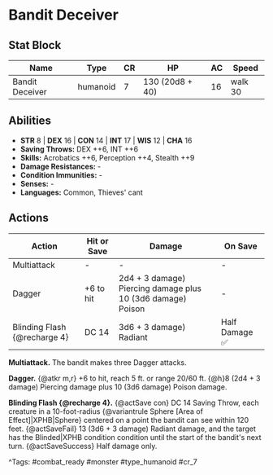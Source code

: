 # Bandit Deceiver

## Stat Block

| Name | Type | CR | HP | AC | Speed |
|------|------|----|----|----|-------|
| Bandit Deceiver | humanoid | 7 | 130 (20d8 + 40) | 16 | walk 30 |

## Abilities

- **STR** 8 | **DEX** 16 | **CON** 14 | **INT** 17 | **WIS** 12 | **CHA** 16
- **Saving Throws:** DEX ++6, INT ++6  
- **Skills:** Acrobatics ++6, Perception ++4, Stealth ++9  
- **Damage Resistances:** -  
- **Condition Immunities:** -  
- **Senses:** -  
- **Languages:** Common, Thieves' cant


## Actions

| Action | Hit or Save | Damage | On Save |
|--------|--------------|--------|----------|
| Multiattack | - | - | - |
| Dagger | +6 to hit | 2d4 + 3 damage) Piercing damage plus 10 (3d6 damage) Poison | - |
| Blinding Flash {@recharge 4} | DC 14 | 3d6 + 3 damage) Radiant | Half Damage ✅ |

**Multiattack.** The bandit makes three Dagger attacks.

**Dagger.** {@atkr m,r} +6 to hit, reach 5 ft. or range 20/60 ft. {@h}8 (2d4 + 3 damage) Piercing damage plus 10 (3d6 damage) Poison damage.

**Blinding Flash {@recharge 4}.** {@actSave con} DC 14 Saving Throw, each creature in a 10-foot-radius {@variantrule Sphere [Area of Effect]|XPHB|Sphere} centered on a point the bandit can see within 120 feet. {@actSaveFail} 13 (3d6 + 3 damage) Radiant damage, and the target has the Blinded|XPHB condition condition until the start of the bandit's next turn. {@actSaveSuccess} Half damage only.


^Tags: #combat_ready #monster #type_humanoid #cr_7